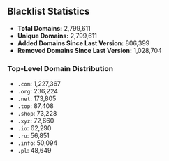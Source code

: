 ## Blacklist Statistics

- **Total Domains:** 2,799,611
- **Unique Domains:** 2,799,611
- **Added Domains Since Last Version:** 806,399
- **Removed Domains Since Last Version:** 1,028,704

### Top-Level Domain Distribution

-  `.com`: 1,227,367
-  `.org`: 236,224
-  `.net`: 173,805
-  `.top`: 87,408
-  `.shop`: 73,228
-  `.xyz`: 72,660
-  `.io`: 62,290
-  `.ru`: 56,851
-  `.info`: 50,094
-  `.pl`: 48,649

